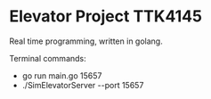 # Elevator Project TTK4145

Real time programming, written in golang.


Terminal commands:
* go run main.go 15657
* ./SimElevatorServer --port 15657
